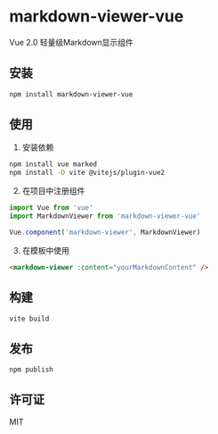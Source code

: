 # markdown-viewer-vue

Vue 2.0 轻量级Markdown显示组件

## 安装

```bash
npm install markdown-viewer-vue
```

## 使用

1. 安装依赖
```bash
npm install vue marked
npm install -D vite @vitejs/plugin-vue2
```

2. 在项目中注册组件
```javascript
import Vue from 'vue'
import MarkdownViewer from 'markdown-viewer-vue'

Vue.component('markdown-viewer', MarkdownViewer)
```

3. 在模板中使用
```html
<markdown-viewer :content="yourMarkdownContent" />
```

## 构建
```bash
vite build
```

## 发布
```bash
npm publish
```

## 许可证
MIT
